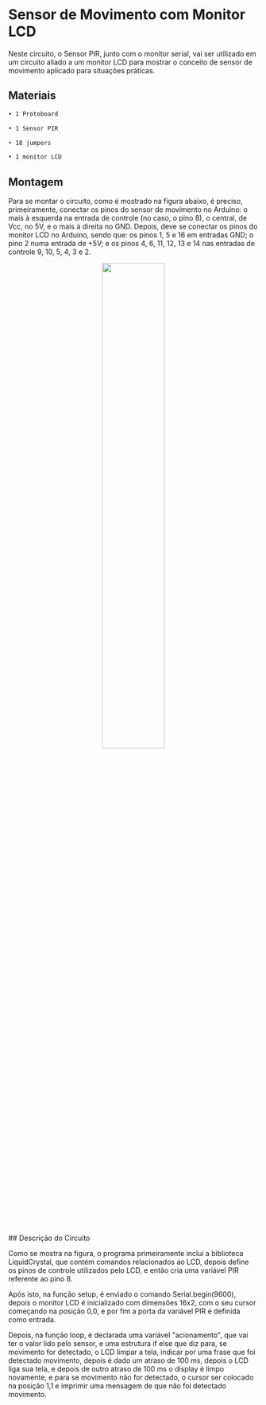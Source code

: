 # Sensor de Movimento com Monitor LCD

Neste circuito, o Sensor PIR, junto com o monitor serial, vai ser utilizado em um circuito aliado a um monitor LCD para mostrar o conceito de sensor de movimento aplicado para situações práticas.

## Materiais

```sh
• 1 Protoboard

• 1 Sensor PIR

• 18 jumpers

• 1 monitor LCD
```

## Montagem

Para se montar o circuito, como é mostrado na figura abaixo, é preciso, primeiramente, conectar os pinos do sensor de movimento no Arduino: o mais à esquerda na entrada de controle (no caso, o pino 8), o central, de Vcc, no 5V, e o mais à direita no GND. Depois, deve se conectar os pinos do monitor LCD no Arduino, sendo que: os pinos 1, 5 e 16 em entradas GND; o pino 2 numa entrada de +5V; e os pinos 4, 6, 11, 12, 13 e 14 nas entradas de controle 9, 10, 5, 4, 3 e 2.

<div align="center">
<img src="https://user-images.githubusercontent.com/72284498/201550256-dffcd535-198a-4853-ad44-1c87dbc95457.png" width=50%>
</div>
## Descrição do Circuito

Como se mostra na figura, o programa primeiramente inclui a biblioteca LiquidCrystal, que contém comandos relacionados ao LCD, depois define os pinos de controle utilizados pelo LCD, e então cria uma variável PIR referente ao pino 8.

Após isto, na função setup, é enviado o comando Serial.begin(9600), depois o monitor LCD é inicializado com dimensões 16x2, com o seu cursor começando na posição 0,0, e por fim a porta da variável PIR é definida como entrada.

Depois, na função loop, é declarada uma variável "acionamento", que vai ter o valor lido pelo sensor, e uma estrutura if else que diz para, se movimento for detectado, o LCD limpar a tela, indicar por uma frase que foi detectado movimento, depois é dado um atraso de 100 ms, depois o LCD liga sua tela, e depois de outro atraso de 100 ms o display é limpo novamente, e para se movimento não for detectado, o cursor ser colocado na posição 1,1 e imprimir uma mensagem de que não foi detectado movimento.



